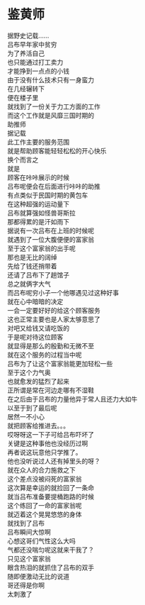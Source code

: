 # 鉴黄师

据野史记载……  
吕布早年家中贫穷  
为了养活自己  
也只能通过打工卖力  
才能挣到一点点的小钱  
由于没有什么技术只有一身蛮力  
在几经辗转下  
便在楼子里  
就找到了一份关于力工方面的工作  
而这个工作就是风靡三国时期的  
助推师  
据记载  
此工作主要的服务范围  
就是帮助顾客能轻轻松松的开心快乐  
换个而言之  
就是  
顾客在咔咔展示的时候  
吕布呢便会在后面进行咔咔的助推  
有点类似于民国时期的黄包车  
在这种超强的运动量下  
吕布就算强如怪兽哥斯拉  
那都得累的是汗如雨下  
据说有一次吕布在上班的时候呢  
就遇到了一位大腹便便的富家翁  
至于这个富家翁的出手呢  
那也是无比的阔绰  
先给了钱还捎带着  
还请了吕布下了趟馆子  
总之就俩字大气  
而吕布呢穷小子一个他哪遇见过这种好事  
就在心中暗暗的决定  
一会一定要好好的给这个顾客服务  
这也正常主要也是人家太够意思了  
对吧又给钱又请吃饭的  
于是呢对待这位顾客  
就显得是那么的殷勤和无微不至  
就在这个服务的过程当中呢  
吕布为了让这个富家翁能更加轻松一些  
至于这个力气奥  
也就愈发的猛烈了起来  
正所谓是常在河边走哪有不湿鞋  
在之后由于吕布的力量他异于常人且还力大如牛  
以至于到了最后呢  
居然一不小心  
就把顾客给推进去。。。  
哎呀呀这一下子可给吕布吓坏了  
关键是这种事他也没经历过啊  
再者说这玩意他只学推了。  
他也没听说过人还有掉里头的呀？  
就在众人的合力施救之下  
这个差点没被闷死的富家翁  
这次算是幸运的就捡回了一条命  
就当吕布准备要提桶跑路的时候  
这个练回了一命的富家翁呢  
就迈着这个晃晃悠悠的身体  
就找到了吕布  
吕布瞬间大惊啊  
心想这哥们气性这么大吗  
气都还没喘匀呢这就来干我了？  
只见这个富家翁  
眼含热泪的就抓住了吕布的双手  
随即便激动无比的说道  
哥还得是你啊  
太刺激了  
